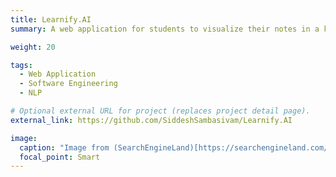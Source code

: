 ```yaml
---
title: Learnify.AI
summary: A web application for students to visualize their notes in a knowledge graph and helps to revise topics based on the amount of study time available for a given course.

weight: 20

tags:
  - Web Application
  - Software Engineering
  - NLP

# Optional external URL for project (replaces project detail page).
external_link: https://github.com/SiddeshSambasivam/Learnify.AI

image:
  caption: "Image from (SearchEngineLand)[https://searchengineland.com/laymans-visual-guide-googles-knowledge-graph-search-api-241935]"
  focal_point: Smart
---
```

